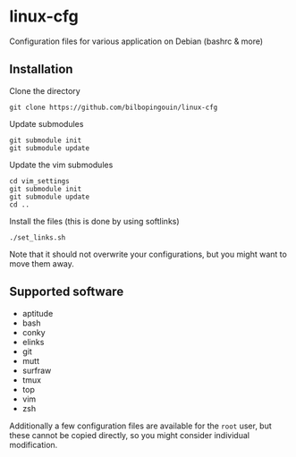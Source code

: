 # linux-cfg

Configuration files for various application on Debian (bashrc &amp; more)

## Installation

Clone the directory

    git clone https://github.com/bilbopingouin/linux-cfg

Update submodules

    git submodule init
    git submodule update

Update the vim submodules

    cd vim_settings
    git submodule init
    git submodule update
    cd ..

Install the files (this is done by using softlinks)

    ./set_links.sh

Note that it should not overwrite your configurations, but you might want to move them away.

## Supported software

- aptitude
- bash
- conky
- elinks
- git
- mutt
- surfraw
- tmux
- top
- vim
- zsh

Additionally a few configuration files are available for the `root` user, but these cannot be copied directly, so you might consider individual modification.

